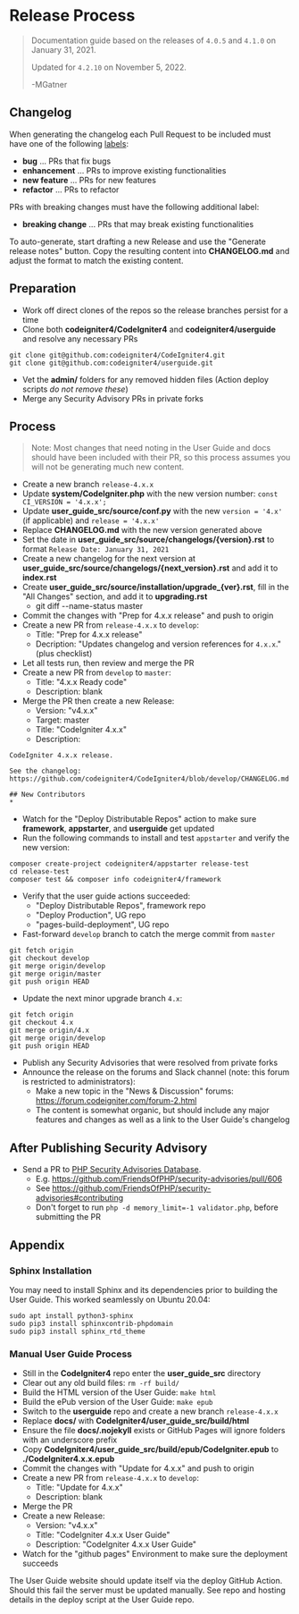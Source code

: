 # Release Process

> Documentation guide based on the releases of `4.0.5` and `4.1.0` on January 31, 2021.
>
> Updated for `4.2.10` on November 5, 2022.
>
> -MGatner

## Changelog

When generating the changelog each Pull Request to be included must have one of the following [labels](https://github.com/codeigniter4/CodeIgniter4/labels):
- **bug** ... PRs that fix bugs
- **enhancement** ... PRs to improve existing functionalities
- **new feature** ... PRs for new features
- **refactor** ... PRs to refactor

PRs with breaking changes must have the following additional label:
- **breaking change** ... PRs that may break existing functionalities

To auto-generate, start drafting a new Release and use the "Generate release notes" button.
Copy the resulting content into **CHANGELOG.md** and adjust the format to match the existing content.

## Preparation

* Work off direct clones of the repos so the release branches persist for a time
* Clone both **codeigniter4/CodeIgniter4** and **codeigniter4/userguide** and resolve any necessary PRs
```console
git clone git@github.com:codeigniter4/CodeIgniter4.git
git clone git@github.com:codeigniter4/userguide.git
```
* Vet the **admin/** folders for any removed hidden files (Action deploy scripts *do not remove these*)
* Merge any Security Advisory PRs in private forks

## Process

> Note: Most changes that need noting in the User Guide and docs should have been included
> with their PR, so this process assumes you will not be generating much new content.

* Create a new branch `release-4.x.x`
* Update **system/CodeIgniter.php** with the new version number: `const CI_VERSION = '4.x.x';`
* Update **user_guide_src/source/conf.py** with the new `version = '4.x'` (if applicable) and `release = '4.x.x'`
* Replace **CHANGELOG.md** with the new version generated above
* Set the date in **user_guide_src/source/changelogs/{version}.rst** to format `Release Date: January 31, 2021`
* Create a new changelog for the next version at **user_guide_src/source/changelogs/{next_version}.rst** and add it to **index.rst**
* Create **user_guide_src/source/installation/upgrade_{ver}.rst**, fill in the "All Changes" section, and add it to **upgrading.rst**
    * git diff --name-status master
* Commit the changes with "Prep for 4.x.x release" and push to origin
* Create a new PR from `release-4.x.x` to `develop`:
    * Title: "Prep for 4.x.x release"
    * Decription: "Updates changelog and version references for `4.x.x`." (plus checklist)
* Let all tests run, then review and merge the PR
* Create a new PR from `develop` to `master`:
    * Title: "4.x.x Ready code"
    * Description: blank
* Merge the PR then create a new Release:
    * Version: "v4.x.x"
    * Target: master
    * Title: "CodeIgniter 4.x.x"
    * Description:
```
CodeIgniter 4.x.x release.

See the changelog: https://github.com/codeigniter4/CodeIgniter4/blob/develop/CHANGELOG.md

## New Contributors
*
```
* Watch for the "Deploy Distributable Repos" action to make sure **framework**, **appstarter**, and **userguide** get updated
* Run the following commands to install and test `appstarter` and verify the new version:
```console
composer create-project codeigniter4/appstarter release-test
cd release-test
composer test && composer info codeigniter4/framework
```
* Verify that the user guide actions succeeded:
    * "Deploy Distributable Repos", framework repo
    * "Deploy Production", UG repo
    * "pages-build-deployment", UG repo
* Fast-forward `develop` branch to catch the merge commit from `master`
```console
git fetch origin
git checkout develop
git merge origin/develop
git merge origin/master
git push origin HEAD
```
* Update the next minor upgrade branch `4.x`:
```console
git fetch origin
git checkout 4.x
git merge origin/4.x
git merge origin/develop
git push origin HEAD
```
* Publish any Security Advisories that were resolved from private forks
* Announce the release on the forums and Slack channel (note: this forum is restricted to administrators):
    * Make a new topic in the "News & Discussion" forums: https://forum.codeigniter.com/forum-2.html
    * The content is somewhat organic, but should include any major features and changes as well as a link to the User Guide's changelog

## After Publishing Security Advisory

* Send a PR to [PHP Security Advisories Database](https://github.com/FriendsOfPHP/security-advisories).
    * E.g. https://github.com/FriendsOfPHP/security-advisories/pull/606
    * See https://github.com/FriendsOfPHP/security-advisories#contributing
    * Don't forget to run `php -d memory_limit=-1 validator.php`, before submitting the PR

## Appendix

### Sphinx Installation

You may need to install Sphinx and its dependencies prior to building the User Guide.
This worked seamlessly on Ubuntu 20.04:
```console
sudo apt install python3-sphinx
sudo pip3 install sphinxcontrib-phpdomain
sudo pip3 install sphinx_rtd_theme
```

### Manual User Guide Process

* Still in the **CodeIgniter4** repo enter the **user_guide_src** directory
* Clear out any old build files: `rm -rf build/`
* Build the HTML version of the User Guide: `make html`
* Build the ePub version of the User Guide: `make epub`
* Switch to the **userguide** repo and create a new branch `release-4.x.x`
* Replace **docs/** with **CodeIgniter4/user_guide_src/build/html**
* Ensure the file **docs/.nojekyll** exists or GitHub Pages will ignore folders with an underscore prefix
* Copy **CodeIgniter4/user_guide_src/build/epub/CodeIgniter.epub** to **./CodeIgniter4.x.x.epub**
* Commit the changes with "Update for 4.x.x" and push to origin
* Create a new PR from `release-4.x.x` to `develop`:
    * Title: "Update for 4.x.x"
    * Description: blank
* Merge the PR
* Create a new Release:
    * Version: "v4.x.x"
    * Title: "CodeIgniter 4.x.x User Guide"
    * Description: "CodeIgniter 4.x.x User Guide"
* Watch for the "github pages" Environment to make sure the deployment succeeds

The User Guide website should update itself via the deploy GitHub Action. Should this fail
the server must be updated manually. See repo and hosting details in the deploy script
at the User Guide repo.
